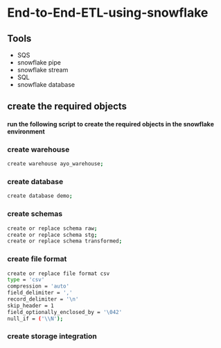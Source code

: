 # End-to-End-ETL-using-snowflake



## Tools
* SQS
* snowflake pipe
* snowflake stream
* SQL
* snowflake database



## create the required objects

#### run the following script to create the required objects in the snowflake environment

### create warehouse
```bash
create warehouse ayo_warehouse;
```

### create database
```bash
create database demo;
```

### create schemas
```bash
create or replace schema raw;
create or replace schema stg;
create or replace schema transformed;
```

### create file format
```bash
create or replace file format csv
type = 'csv' 
compression = 'auto' 
field_delimiter = ',' 
record_delimiter = '\n' 
skip_header = 1
field_optionally_enclosed_by = '\042' 
null_if = ('\\N');
```

### create storage integration

